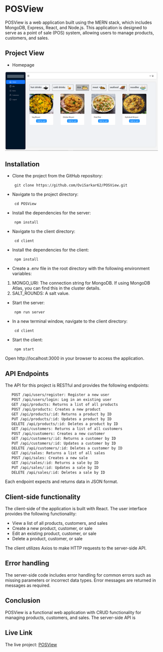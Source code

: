 # POSView

POSView is a web application built using the MERN stack, which includes MongoDB, Express, React, and Node.js. This application is designed to serve as a point of sale (POS) system, allowing users to manage products, customers, and sales.

## Project View

- Homepage 
<img src="Images of POSView/Homepage.png" alt="Alt text" title="Homepage">


## Installation

- Clone the project from the GitHub repository: 

       git clone https://github.com/OviSarkar62/POSView.git
    
- Navigate to the project directory: 

       cd POSView
    
- Install the dependencies for the server: 

       npm install
    
- Navigate to the client directory: 

       cd client
    
- Install the dependencies for the client: 

       npm install
    
- Create a .env file in the root directory with the following environment variables:

1. MONGO_URI: The connection string for MongoDB. If using MongoDB Atlas, you can find this in the cluster details.
2. SALT_ROUNDS: A salt value.

- Start the server: 

       npm run server
    
- In a new terminal window, navigate to the client directory:

       cd client
    
- Start the client: 

       npm start
    
Open http://localhost:3000 in your browser to access the application.

## API Endpoints

The API for this project is RESTful and provides the following endpoints:

       POST /api/users/register: Register a new user
       POST /api/users/login: Log in an existing user
       GET /api/products: Returns a list of all products
       POST /api/products: Creates a new product
       GET /api/products/:id: Returns a product by ID
       PUT /api/products/:id: Updates a product by ID
       DELETE /api/products/:id: Deletes a product by ID
       GET /api/customers: Returns a list of all customers
       POST /api/customers: Creates a new customer
       GET /api/customers/:id: Returns a customer by ID
       PUT /api/customers/:id: Updates a customer by ID
       DELETE /api/customers/:id: Deletes a customer by ID
       GET /api/sales: Returns a list of all sales
       POST /api/sales: Creates a new sale
       GET /api/sales/:id: Returns a sale by ID
       PUT /api/sales/:id: Updates a sale by ID
       DELETE /api/sales/:id: Deletes a sale by ID
       
Each endpoint expects and returns data in JSON format.

## Client-side functionality

The client-side of the application is built with React. The user interface provides the following functionality:

- View a list of all products, customers, and sales
- Create a new product, customer, or sale
- Edit an existing product, customer, or sale
- Delete a product, customer, or sale

The client utilizes Axios to make HTTP requests to the server-side API.

## Error handling

The server-side code includes error handling for common errors such as missing parameters or incorrect data types. Error messages are returned in messages as required.

## Conclusion

POSView is a functional web application with CRUD functionality for managing products, customers, and sales. The server-side API is

## Live Link
The live project: [POSView](https://pos-view.vercel.app/login)


